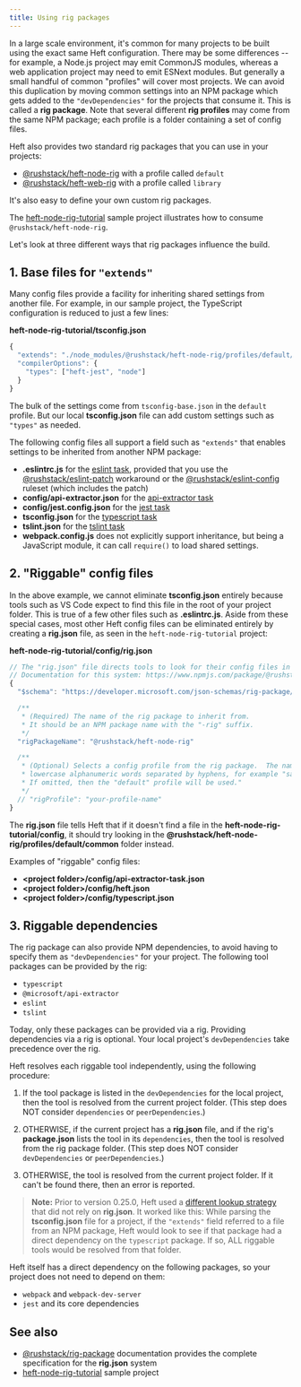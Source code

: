 ```yaml
---
title: Using rig packages
---
```


In a large scale environment, it's common for many projects to be built using the exact same Heft configuration.
There may be some differences -- for example, a Node.js project may emit CommonJS modules, whereas a web application
project may need to emit ESNext modules.  But generally a small handful of common "profiles" will cover most projects.
We can avoid this duplication by moving common settings into an NPM package which gets added to the `"devDependencies"`
for the projects that consume it.  This is called a **rig package**.  Note that several different **rig profiles** may
come from the same NPM package; each profile is a folder containing a set of config files.

Heft also provides two standard rig packages that you can use in your projects:

- [@rushstack/heft-node-rig](https://www.npmjs.com/package/@rushstack/heft-node-rig) with a profile called `default`
- [@rushstack/heft-web-rig](https://www.npmjs.com/package/@rushstack/heft-web-rig) with a profile called `library`

It's also easy to define your own custom rig packages.

The [heft-node-rig-tutorial](https://github.com/microsoft/rushstack-samples/tree/main/heft/heft-node-rig-tutorial)
sample project illustrates how to consume `@rushstack/heft-node-rig`.

Let's look at three different ways that rig packages influence the build.


## 1. Base files for `"extends"`

Many config files provide a facility for inheriting shared settings from another file.  For example, in our
sample project, the TypeScript configuration is reduced to just a few lines:

**heft-node-rig-tutorial/tsconfig.json**
```js
{
  "extends": "./node_modules/@rushstack/heft-node-rig/profiles/default/tsconfig-base.json",
  "compilerOptions": {
    "types": ["heft-jest", "node"]
  }
}
```

The bulk of the settings come from `tsconfig-base.json` in the `default` profile.  But our local **tsconfig.json**
file can add custom settings such as `"types"` as needed.

The following config files all support a field such as `"extends"` that enables settings to be inherited from another NPM package:

- **.eslintrc.js** for the [eslint task](../heft_tasks/eslint), provided that you use the [@rushstack/eslint-patch](https://www.npmjs.com/package/@rushstack/eslint-patch) workaround or the [@rushstack/eslint-config](https://www.npmjs.com/package/@rushstack/eslint-config) ruleset (which includes the patch)
- **config/api-extractor.json** for the [api-extractor task](../heft_tasks/api-extractor)
- **config/jest.config.json** for the [jest task](../heft_tasks/jest)
- **tsconfig.json** for the [typescript task](../heft_tasks/typescript)
- **tslint.json** for the [tslint task](../heft_tasks/tslint)
- **webpack.config.js** does not explicitly support inheritance, but being a JavaScript module, it can call `require()` to load shared settings.


## 2. "Riggable" config files

In the above example, we cannot eliminate **tsconfig.json** entirely because tools such as VS Code expect to find
this file in the root of your project folder.  This is true of a few other files such as **.eslintrc.js**.
Aside from these special cases, most other Heft config files can be eliminated entirely by creating a **rig.json**
file, as seen in the `heft-node-rig-tutorial` project:

**heft-node-rig-tutorial/config/rig.json**
```js
// The "rig.json" file directs tools to look for their config files in an external package.
// Documentation for this system: https://www.npmjs.com/package/@rushstack/rig-package
{
  "$schema": "https://developer.microsoft.com/json-schemas/rig-package/rig.schema.json",

  /**
   * (Required) The name of the rig package to inherit from.
   * It should be an NPM package name with the "-rig" suffix.
   */
  "rigPackageName": "@rushstack/heft-node-rig"

  /**
   * (Optional) Selects a config profile from the rig package.  The name must consist of
   * lowercase alphanumeric words separated by hyphens, for example "sample-profile".
   * If omitted, then the "default" profile will be used."
   */
  // "rigProfile": "your-profile-name"
}
```

The **rig.json** file tells Heft that if it doesn't find a file in the **heft-node-rig-tutorial/config**, it should
try looking in the **@rushstack/heft-node-rig/profiles/default/common** folder instead.

Examples of "riggable" config files:
- **&lt;project folder&gt;/config/api-extractor-task.json**
- **&lt;project folder&gt;/config/heft.json**
- **&lt;project folder&gt;/config/typescript.json**


## 3. Riggable dependencies

The rig package can also provide NPM dependencies, to avoid having to specify them as `"devDependencies"` for
your project.  The following tool packages can be provided by the rig:

- `typescript`
- `@microsoft/api-extractor`
- `eslint`
- `tslint`

Today, only these packages can be provided via a rig.  Providing dependencies via a rig is optional.  Your local
project's `devDependencies` take precedence over the rig.

Heft resolves each riggable tool independently, using the following procedure:

1. If the tool package is listed in the `devDependencies` for the local project, then the tool is resolved from
   the current project folder.  (This step does NOT consider `dependencies` or `peerDependencies`.)

2. OTHERWISE, if the current project has a **rig.json** file, and if the rig's **package.json** lists the tool in its
   `dependencies`, then the tool is resolved from the rig package folder.  (This step does NOT consider
   `devDependencies` or `peerDependencies`.)

3. OTHERWISE, the tool is resolved from the current project folder.  If it can't be found there, then an error
   is reported.

> **Note:** Prior to version 0.25.0, Heft used a
> [different lookup strategy](https://github.com/microsoft/rushstack/pull/2539)
> that did not rely on **rig.json**.  It worked like this:  While parsing the **tsconfig.json** file for a project,
> if the `"extends"` field referred to a file from an NPM package, Heft would look to see if that package had
> a direct dependency on the `typescript` package.  If so, ALL riggable tools would be resolved from that folder.


Heft itself has a direct dependency on the following packages, so your project does not need to depend on them:

- `webpack` and `webpack-dev-server`
- `jest` and its core dependencies


## See also

- [@rushstack/rig-package](https://www.npmjs.com/package/@rushstack/rig-package) documentation provides the complete specification for the **rig.json** system
- [heft-node-rig-tutorial](https://github.com/microsoft/rushstack-samples/tree/main/heft/heft-node-rig-tutorial) sample project
